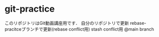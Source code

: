 # git-practice
このリポジトリはGit動画講座用です．
自分のリポジトリで更新
rebase-pracitceブランチで更新(rebase conflict用)
stash conflict用 @main branch
